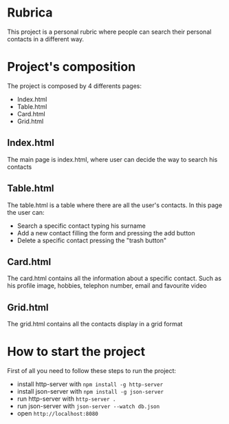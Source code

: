 # Rubrica

This project is a personal rubric where people can search their personal contacts in a different way.

# Project's composition
The project is composed by 4 differents pages:
* Index.html
* Table.html
* Card.html
* Grid.html

## Index.html
The main page is index.html, where user can decide the way to search his contacts

## Table.html
The table.html is a table where there are all the user's contacts. In this page the user can:
* Search a specific contact typing his surname
* Add a new contact filling the form and pressing the add button
* Delete a specific contact pressing the "trash button"

## Card.html
The card.html contains all the information about a specific contact. Such as his profile image, hobbies, telephon number, email and favourite video

## Grid.html
The grid.html contains all the contacts display in a grid format

# How to start the project
First of all you need to follow these steps to run the project:
* install http-server with `npm install -g http-server`
* install json-server with `npm install -g json-server`
* run http-server with `http-server .`
* run json-server with `json-server --watch db.json`
* open `http://localhost:8080`




